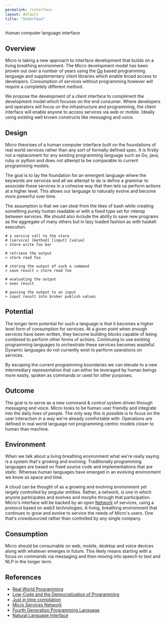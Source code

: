 ```yaml
---
permalink: /interface
layout: default
title: "Interface"
---
```


Human computer language interface

## Overview

Micro is taking a new approach to interface development that builds on a living breathing environment.
The Micro development model has been proven out over a number of years using the [Go](https://go.dev) based programming language and
supplementary client libraries which enable broad access to developers. Consumption of services without programming however will
require a completely different method.

We propose the development of a client interface to compliment the development model which focuses on the end consumer. Where developers
and operators will focus on the infrastructure and programming, the client interface will enable anyone to access services via web or mobile.
Ideally using existing well known constructs like messaging and voice.

## Design

Micro theorises of a human computer interface built on the foundations of real world services rather than any
sort of formally defined spec. It is firstly not a replacement for any existing programming language 
such as Go, java, ruby or python and does not attempt to be comparable to current programming models.

The goal is to lay the foundation for an emergent language where the keywords are 
services and all we attempt to do is define a grammar to associate these services 
in a cohesive way that then lets us perform actions at a higher level. This allows 
our language to naturally evolve and become more powerful over time.

The assumption is that we can steal from the likes of bash while creating something 
purely human readable or with a fixed type set for interop between services. We 
should also include the ability to save new programs as the aggregate of many 
others but in lazy loaded fashion as with haskell execution.

```
# a service call to the store
# [service] [method] [input] [value]
> store write foo bar

# retrieve the output
> store read foo

# storing the output of such a command
> save result = store read foo

# evaluating the output
> exec result

# passing the output to an input
> input result into broker publish values
```

## Potential

The longer term potential for such a language is that it becomes a higher level form of consumption for services. 
At a given point when enough services have been written, they become building blocks capable of being combined 
to perform other forms of actions. Continuing to use existing programming languages to orchestrate these 
services becomes wasteful. Dynamic languages do not currently exist to perform operations on services.

By escaping the current programming boundaries we can elevate to a new intermediary representation that can 
either be leveraged by human beings more easily, spoken as commands or used for other purposes.

## Outcome

The goal is to serve as a new command & control system driven through messaging and voice. Micro looks to 
be human user friendly and integrate into the daily lives of people. The only way this is possible is 
to focus on the user interaction in a way we're already comfortable with. Operations are defined in 
real world language not programming centric models closer to human than machine.

## Environment

When we talk about a living breathing environment what we're really saying is a system that's growing and 
evolving. Traditionally programming languages are based on fixed source code and implementations that are 
static. Whereas human languages have emerged in an evolving environment we know as space and time. 

A cloud can be thought of as a growing and evolving environment yet largely controlled by singular entities. 
Rather, a network, is one in which anyone participates and evolves and morphs through that 
participation.
Micro's interface will be backed by an open [Network](/network) of services, using a protocol based on web3 technologies. 
A living, breathing environment that continues to grow and evolve to service the needs of Micro's users. One that's 
crowdsourced rather than controlled by any single company.

## Consumption

Micro should be consumable on web, mobile, desktop and voice devices along with whatever emerges in future. This likely 
means starting with a focus on commands via messaging and then moving into speech to text and NLP in the longer term. 

## References 

- [Real World Programming](https://www.researchgate.net/publication/221045770_Real-world_programming)
- [Low-Code and the Democratization of Programming](https://www.oreilly.com/radar/low-code-and-the-democratization-of-programming/)
- [Just in time compilation](https://en.wikipedia.org/wiki/Just-in-time_compilation)
- [Micro Services Network](https://mu.network)
- [Fourth Generation Programming Language](https://en.m.wikipedia.org/wiki/Fourth-generation_programming_language)
- [Natural Language Interface](https://en.m.wikipedia.org/wiki/Natural-language_user_interface#:~:text=Natural%2Dlanguage%20user%20interface%20(LUI,modifying%20data%20in%20software%20applications.))

